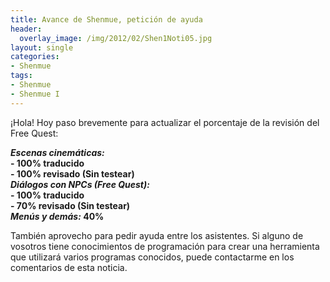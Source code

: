 ```yaml
---
title: Avance de Shenmue, petición de ayuda
header:
  overlay_image: /img/2012/02/Shen1Noti05.jpg
layout: single
categories:
- Shenmue
tags:
- Shenmue
- Shenmue I
---
```

¡Hola! Hoy paso brevemente para actualizar el porcentaje de la revisión del 
Free Quest:

**_Escenas cinemáticas:_**  
**- 100% traducido**  
**- 100% revisado (Sin testear)**  
_**Diálogos con NPCs (Free Quest):**_  
**- 100% traducido**  
**- 70% revisado (Sin testear)**  
**_Menús y demás:_ 40%**

También aprovecho para pedir ayuda entre los asistentes. Si alguno de vosotros 
tiene conocimientos de programación para crear una herramienta que utilizará 
varios programas conocidos, puede contactarme en los comentarios de esta noticia.
